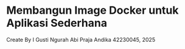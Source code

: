 <h1>Membangun Image Docker untuk Aplikasi Sederhana </h1>

<p>Create By I Gusti Ngurah Abi Praja Andika 42230045, 2025</p>
